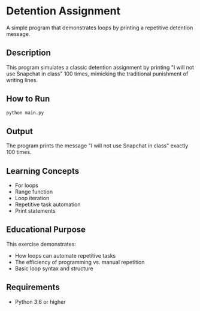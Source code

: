 # Detention Assignment

A simple program that demonstrates loops by printing a repetitive detention message.

## Description

This program simulates a classic detention assignment by printing "I will not use Snapchat in class" 100 times, mimicking the traditional punishment of writing lines.

## How to Run

```bash
python main.py
```

## Output

The program prints the message "I will not use Snapchat in class" exactly 100 times.

## Learning Concepts

- For loops
- Range function
- Loop iteration
- Repetitive task automation
- Print statements

## Educational Purpose

This exercise demonstrates:
- How loops can automate repetitive tasks
- The efficiency of programming vs. manual repetition
- Basic loop syntax and structure

## Requirements

- Python 3.6 or higher
